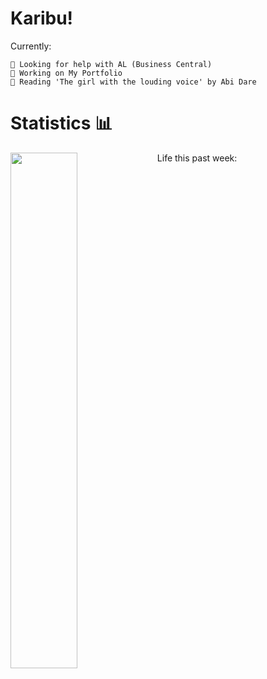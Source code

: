 # Karibu!
Currently:

    🦩 Looking for help with AL (Business Central)
    🦩 Working on My Portfolio
    🦩 Reading 'The girl with the louding voice' by Abi Dare

# Statistics 📊 
Life this past week:
<a href="https://github.com/anuraghazra/github-readme-stats"><img align="left" width="46%" src="https://github-readme-stats.vercel.app/api/wakatime?username=@agidza&compact=True&theme=gruvbox_light"/></a>
<!-- <img align="right" width="46%" src="https://github-readme-stats.vercel.app/api/top-langs/?username=lynnagidza&layout=compact&theme=gruvbox_light" /> -->
